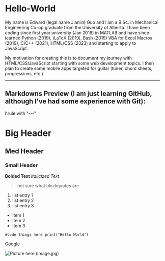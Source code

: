 # Hello-World

My name is Edward (legal name Jianlin) Guo and I am a B.Sc. in Mechanical Engineering Co-op graduate from the University of Alberta. I have been coding since first year universtiy (Jan 2018) in MATLAB and have since learned Python (2019), \LaTeX (2019), Bash (2019)  VBA for Excel Macros (2019), C/C++ (2021), HTML/CSS (2023) and starting to apply to JavaScript. 

My motivation for creating this is to document my journey with HTML/CSS/JavaScript starting with some web development topics. I then plan to create some mobile apps targeted for guitar (tuner, chord sheets, progressions, etc.). 

---
Markdowns Preview (I am just learning GitHub, although I've had some experience with Git):
---
hrule with "---"

# Big Header
## Med Header
### Small Header

**Bolded Text**
*Italicized Text*
> not sure what blockquotes are
1. list entry 1
2. list entry 2
3. list entry 3

- item 1
- item 2
- item 3

`#code things here
print("Hello World")`

[Google](https://www.google.com/)

![Picture here (image.jpg)](image.jpg)
